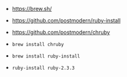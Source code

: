 * https://brew.sh/
* https://github.com/postmodern/ruby-install
* https://github.com/postmodern/chruby

* `brew install chruby`
* `brew install ruby-install`
* `ruby-install ruby-2.3.3`

